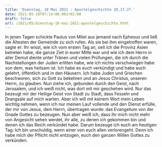 ```yaml
---
title: 'Dienstag, 18 Mai 2021 : Apostelgeschichte 20,17-27.'
date: 2021-05-18T07:14:00.001+02:00
draft: false
url: /2021/05/dienstag-18-mai-2021-apostelgeschichte.html
---
```


In jenen Tagen schickte Paulus von Milet aus jemand nach Ephesus und ließ die Ältesten der Gemeinde zu sich rufen. Als sie bei ihm eingetroffen waren, sagte er: Ihr wisst, wie ich vom ersten Tag an, seit ich die Provinz Asien betreten habe, die ganze Zeit in eurer Mitte war und wie ich dem Herrn in aller Demut diente unter Tränen und vielen Prüfungen, die ich durch die Nachstellungen der Juden erlitten habe, wie ich nichts verschwiegen habe von dem, was heilsam ist. Ich habe es euch verkündigt und habe euch gelehrt, öffentlich und in den Häusern. Ich habe Juden und Griechen beschworen, sich zu Gott zu bekehren und an Jesus Christus, unseren Herrn, zu glauben. Nun ziehe ich, gebunden durch den Geist, nach Jerusalem, und ich weiß nicht, was dort mit mir geschehen wird. Nur das bezeugt mir der Heilige Geist von Stadt zu Stadt, dass Fesseln und Drangsale auf mich warten. Aber ich will mit keinem Wort mein Leben wichtig nehmen, wenn ich nur meinen Lauf vollende und den Dienst erfülle, der mir von Jesus, dem Herrn, übertragen wurde: das Evangelium von der Gnade Gottes zu bezeugen. Nun aber weiß ich, dass ihr mich nicht mehr von Angesicht sehen werdet, ihr alle, zu denen ich gekommen bin und denen ich das Reich verkündet habe. Darum bezeuge ich euch am heutigen Tag: Ich bin unschuldig, wenn einer von euch allen verlorengeht. Denn ich habe mich der Pflicht nicht entzogen, euch den ganzen Willen Gottes zu verkünden.